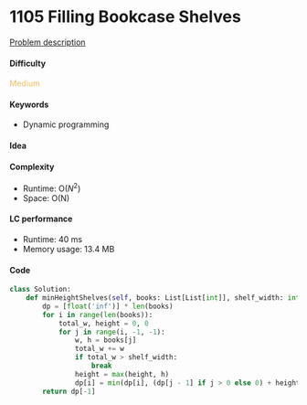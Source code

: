 1105 Filling Bookcase Shelves
=======================
[Problem description](https://leetcode.com/problems/filling-bookcase-shelves/)

#### Difficulty
<span style="color:#FABC60">Medium</span>

#### Keywords
- Dynamic programming
  
#### Idea


#### Complexity
- Runtime: O($N^2$)
- Space: O(N)
  
#### LC performance
- Runtime: 40 ms
- Memory usage: 13.4 MB

#### Code
```python
class Solution:
    def minHeightShelves(self, books: List[List[int]], shelf_width: int) -> int:
        dp = [float('inf')] * len(books)
        for i in range(len(books)):
            total_w, height = 0, 0
            for j in range(i, -1, -1):
                w, h = books[j]
                total_w += w
                if total_w > shelf_width:
                    break
                height = max(height, h)
                dp[i] = min(dp[i], (dp[j - 1] if j > 0 else 0) + height)
        return dp[-1]
```